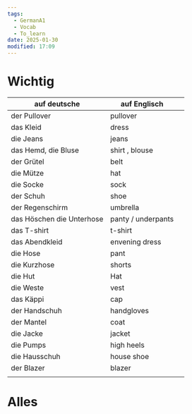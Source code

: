 ```yaml
---
tags:
  - GermanA1
  - Vocab
  - To_learn
date: 2025-01-30
modified: 17:09
---
```

# Wichtig
| auf deutsche              | auf Englisch       |     |
| ------------------------- | ------------------ | --- |
| der Pullover              | pullover           |     |
| das Kleid                 | dress              |     |
| die Jeans                 | jeans              |     |
| das Hemd, die Bluse       | shirt , blouse     |     |
| der Grütel                | belt               |     |
| die Mütze                 | hat                |     |
| die Socke                 | sock               |     |
| der Schuh                 | shoe               |     |
| der Regenschirm           | umbrella           |     |
| das Höschen die Unterhose | panty / underpants |     |
| das T-shirt               | t-shirt            |     |
| das Abendkleid            | envening dress     |     |
| die Hose                  | pant               |     |
| die Kurzhose              | shorts             |     |
| die Hut                   | Hat                |     |
| die Weste                 | vest               |     |
| das Käppi                 | cap                |     |
| der Handschuh             | handgloves         |     |
| der Mantel                | coat               |     |
| die Jacke                 | jacket             |     |
| die Pumps                 | high heels         |     |
| die Hausschuh             | house shoe         |     |
| der Blazer                | blazer             |     |
|                           |                    |     |
# Alles